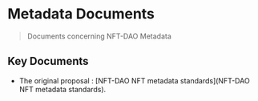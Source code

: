 # Metadata Documents
> Documents concerning NFT-DAO Metadata

## Key Documents

* The original proposal :  [NFT-DAO NFT metadata standards](NFT-DAO NFT metadata standards).

